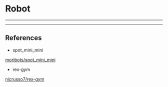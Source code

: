 # Robot

---

---

## References

- spot_mini_mini

[moribots/spot_mini_mini](https://github.com/moribots/spot_mini_mini)

- rex-gym

[nicrusso7/rex-gym](https://github.com/nicrusso7/rex-gym)